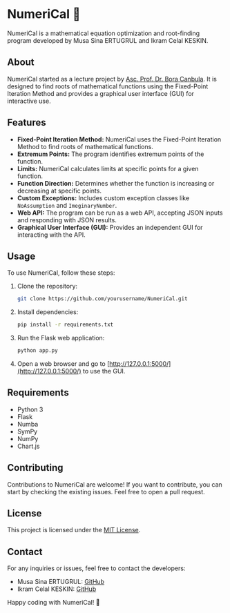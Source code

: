# NumeriCal :abacus:

NumeriCal is a mathematical equation optimization and root-finding program developed by Musa Sina ERTUGRUL and Ikram Celal KESKIN.

## About

NumeriCal started as a lecture project by [Asc. Prof. Dr. Bora Canbula](https://github.com/canbula). It is designed to find roots of mathematical functions using the Fixed-Point Iteration Method and provides a graphical user interface (GUI) for interactive use.

## Features

- **Fixed-Point Iteration Method:** NumeriCal uses the Fixed-Point Iteration Method to find roots of mathematical functions.
- **Extremum Points:** The program identifies extremum points of the function.
- **Limits:** NumeriCal calculates limits at specific points for a given function.
- **Function Direction:** Determines whether the function is increasing or decreasing at specific points.
- **Custom Exceptions:** Includes custom exception classes like `NoAssumption` and `ImeginaryNumber`.
- **Web API:** The program can be run as a web API, accepting JSON inputs and responding with JSON results.
- **Graphical User Interface (GUI):** Provides an independent GUI for interacting with the API.

## Usage

To use NumeriCal, follow these steps:

1. Clone the repository:

    ```bash
    git clone https://github.com/yourusername/NumeriCal.git
    ```

2. Install dependencies:

    ```bash
    pip install -r requirements.txt
    ```

3. Run the Flask web application:

    ```bash
    python app.py
    ```

4. Open a web browser and go to [http://127.0.0.1:5000/](http://127.0.0.1:5000/) to use the GUI.

## Requirements

- Python 3
- Flask
- Numba
- SymPy
- NumPy
- Chart.js

## Contributing

Contributions to NumeriCal are welcome! If you want to contribute, you can start by checking the existing issues. Feel free to open a pull request.

## License

This project is licensed under the [MIT License](LICENSE.md).

## Contact

For any inquiries or issues, feel free to contact the developers:

- Musa Sina ERTUGRUL: [GitHub](https://github.com/musasinaertugrul)
- Ikram Celal KESKIN: [GitHub](https://github.com/ikramcelalkeskin)

Happy coding with NumeriCal! :rocket:
